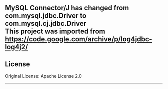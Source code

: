 MySQL Connector/J has changed from **com.mysql.jdbc.Driver** to **com.mysql.cj.jdbc.Driver**  
This project was imported from https://code.google.com/archive/p/log4jdbc-log4j2/
---

## License

Original License: Apache License 2.0

---